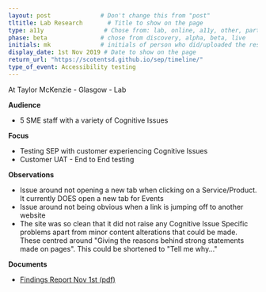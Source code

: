 ```yaml
---
layout: post              # Don't change this from "post"
tltitle: Lab Research       # Title to show on the page
type: a11y                 # Chose from: lab, online, a11y, other, partner
phase: beta               # chose from discovery, alpha, beta, live
initials: mk              # initials of person who did/uploaded the research
display_date: 1st Nov 2019 # Date to show on the page
return_url: "https://scotentsd.github.io/sep/timeline/"
type_of_event: Accessibility testing
---
```


At Taylor McKenzie - Glasgow - Lab

**Audience**
- 5 SME staff with a variety of Cognitive Issues

**Focus**
- Testing SEP with customer experiencing Cognitive Issues
- Customer UAT - End to End testing

**Observations**
- Issue around not opening a new tab when clicking on a Service/Product. It currently DOES open a new tab for Events
- Issue around not being obvious when a link is jumping off to another website
- The site was so clean that it did not raise any Cognitive Issue Specific problems apart from minor content alterations that could be made. These centred around "Giving the reasons behind strong statements made on pages". This could be shortened to "Tell me why..."

**Documents**
- [ Findings Report Nov 1st (pdf) ](../files/SEP_2019_nov_1_CognitiveA11Y.pdf)
